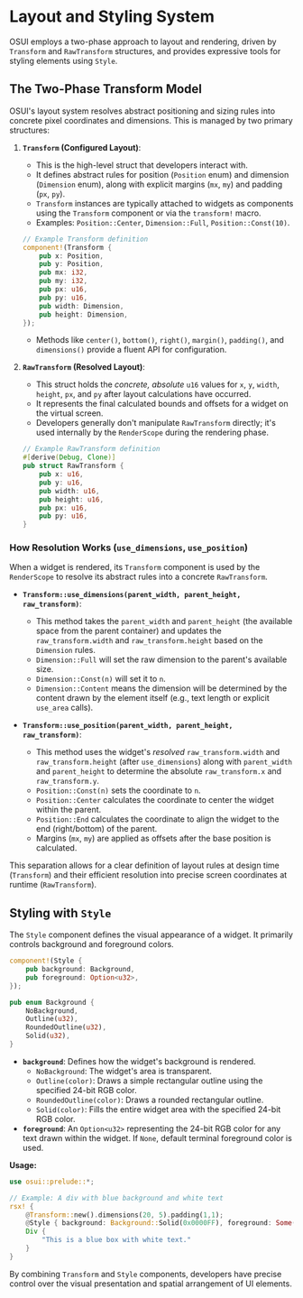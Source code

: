 # Layout and Styling System

OSUI employs a two-phase approach to layout and rendering, driven by `Transform` and `RawTransform` structures, and provides expressive tools for styling elements using `Style`.

## The Two-Phase Transform Model

OSUI's layout system resolves abstract positioning and sizing rules into concrete pixel coordinates and dimensions. This is managed by two primary structures:

1.  **`Transform` (Configured Layout)**:
    *   This is the high-level struct that developers interact with.
    *   It defines abstract rules for position (`Position` enum) and dimension (`Dimension` enum), along with explicit margins (`mx`, `my`) and padding (`px`, `py`).
    *   `Transform` instances are typically attached to widgets as components using the `Transform` component or via the `transform!` macro.
    *   Examples: `Position::Center`, `Dimension::Full`, `Position::Const(10)`.

    ```rust
    // Example Transform definition
    component!(Transform {
        pub x: Position,
        pub y: Position,
        pub mx: i32,
        pub my: i32,
        pub px: u16,
        pub py: u16,
        pub width: Dimension,
        pub height: Dimension,
    });
    ```
    *   Methods like `center()`, `bottom()`, `right()`, `margin()`, `padding()`, and `dimensions()` provide a fluent API for configuration.

2.  **`RawTransform` (Resolved Layout)**:
    *   This struct holds the *concrete, absolute* `u16` values for `x`, `y`, `width`, `height`, `px`, and `py` after layout calculations have occurred.
    *   It represents the final calculated bounds and offsets for a widget on the virtual screen.
    *   Developers generally don't manipulate `RawTransform` directly; it's used internally by the `RenderScope` during the rendering phase.

    ```rust
    // Example RawTransform definition
    #[derive(Debug, Clone)]
    pub struct RawTransform {
        pub x: u16,
        pub y: u16,
        pub width: u16,
        pub height: u16,
        pub px: u16,
        pub py: u16,
    }
    ```

### How Resolution Works (`use_dimensions`, `use_position`)

When a widget is rendered, its `Transform` component is used by the `RenderScope` to resolve its abstract rules into a concrete `RawTransform`.

*   **`Transform::use_dimensions(parent_width, parent_height, raw_transform)`**:
    *   This method takes the `parent_width` and `parent_height` (the available space from the parent container) and updates the `raw_transform.width` and `raw_transform.height` based on the `Dimension` rules.
    *   `Dimension::Full` will set the raw dimension to the parent's available size.
    *   `Dimension::Const(n)` will set it to `n`.
    *   `Dimension::Content` means the dimension will be determined by the content drawn by the element itself (e.g., text length or explicit `use_area` calls).

*   **`Transform::use_position(parent_width, parent_height, raw_transform)`**:
    *   This method uses the widget's *resolved* `raw_transform.width` and `raw_transform.height` (after `use_dimensions`) along with `parent_width` and `parent_height` to determine the absolute `raw_transform.x` and `raw_transform.y`.
    *   `Position::Const(n)` sets the coordinate to `n`.
    *   `Position::Center` calculates the coordinate to center the widget within the parent.
    *   `Position::End` calculates the coordinate to align the widget to the end (right/bottom) of the parent.
    *   Margins (`mx`, `my`) are applied as offsets after the base position is calculated.

This separation allows for a clear definition of layout rules at design time (`Transform`) and their efficient resolution into precise screen coordinates at runtime (`RawTransform`).

## Styling with `Style`

The `Style` component defines the visual appearance of a widget. It primarily controls background and foreground colors.

```rust
component!(Style {
    pub background: Background,
    pub foreground: Option<u32>,
});

pub enum Background {
    NoBackground,
    Outline(u32),
    RoundedOutline(u32),
    Solid(u32),
}
```

*   **`background`**: Defines how the widget's background is rendered.
    *   `NoBackground`: The widget's area is transparent.
    *   `Outline(color)`: Draws a simple rectangular outline using the specified 24-bit RGB color.
    *   `RoundedOutline(color)`: Draws a rounded rectangular outline.
    *   `Solid(color)`: Fills the entire widget area with the specified 24-bit RGB color.
*   **`foreground`**: An `Option<u32>` representing the 24-bit RGB color for any text drawn within the widget. If `None`, default terminal foreground color is used.

**Usage:**

```rust
use osui::prelude::*;

// Example: A div with blue background and white text
rsx! {
    @Transform::new().dimensions(20, 5).padding(1,1);
    @Style { background: Background::Solid(0x0000FF), foreground: Some(0xFFFFFF) };
    Div {
        "This is a blue box with white text."
    }
}
```

By combining `Transform` and `Style` components, developers have precise control over the visual presentation and spatial arrangement of UI elements.

